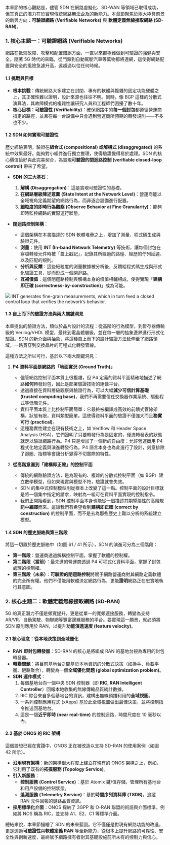 本章節的核心觀點是，儘管 SDN 在網路虛擬化、SD-WAN 等領域已取得成功，但其真正的潛力在於實現傳統網路無法企及的新能力。本章節聚焦於兩大極具前景的新興方向：**可驗證網路 (Verifiable Networks)** 與 **軟體定義無線接取網路 (SD-RAN)**。

### 1. 核心主題一：可驗證網路 (Verifiable Networks)

網路在抵禦故障、攻擊和配置錯誤方面，一直以來都極難做到可驗證的強健與安全。隨著 5G 時代的來臨，從門鈴到自動駕駛汽車等萬物都將連網，這使得網路配置與安全的風險急遽升高，遠超過以往任何時候。

#### **1.1 挑戰與目標**
*   **根本挑戰**：傳統網路大多建立在封閉、專有的軟體與複雜的固定功能硬體之上，其正確性難以證明，設計來源也往往不明。同時，像 BGP 這樣的分散式演算法，其故障模式的複雜性讓研究人員和工程師們困擾了數十年。
*   **核心目標：可驗證性 (Verifiability)**：確保網路中的**每一個封包**都遵循營運商指定的路徑，並且在每一台設備中只會遇到營運商所預期的轉發規則——不多也不少。

#### **1.2 SDN 如何實現可驗證性**
歷史經驗表明，驗證在**組合式 (compositional) 或解構式 (disaggregated)** 的系統中效果最好。能夠對小組件進行獨立推理，使得驗證變得易於處理。SDN 的核心價值恰好與此完美契合，為實現**可驗證的閉迴路控制 (verifiable closed-loop control)** 帶來了希望。

*   **SDN 的三大基石**：
    1.  **解構 (Disaggregation)**：這是實現可驗證性的基礎。
    2.  **在網路層級陳述意圖 (State Intent at the Network Level)**：營運商能以全域視角定義期望的網路行為，而非逐台設備進行配置。
    3.  **細粒度的即時行為觀察 (Observe Behavior at Fine Granularity)**：能夠即時監控網路的實際運行狀態。

*   **閉迴路控制架構**：
    *   這個架構在本書描述的 SDN 軟體堆疊之上，增加了測量、程式碼生成與驗證元件。
    *   **測量**：使用 **INT (In-band Network Telemetry)** 等技術，讓每個封包在穿越轉發元件時被「蓋上戳記」，記錄其所經過的路徑、經歷的佇列延遲、以及匹配的規則。
    *   **分析與反饋**：這些細粒度的測量數據被分析後，反饋給程式碼生成與形式化驗證工具，從而形成一個閉迴路。
    *   **互補價值**：這個閉迴路控制與解構本身的價值相輔相成，使得實現「**建構即正確 (correctness-by-construction)**」成為可能。
 
![](https://sdn.systemsapproach.org/_images/Slide30.png) INT generates fine-grain measurements, which in turn feed a closed control loop that verifies the network’s behavior.

#### **1.3 自上而下的驗證方法與兩大關鍵洞見**
本章提出的驗證方法，類似於晶片設計的流程：從高階的行為模型，到暫存器傳輸級的 Verilog/VHDL 模型，最終到電晶體層級，並在每一層的抽象邊界進行形式化驗證。SDN 的新介面與抽象，將這種自上而下的設計驗證方法延伸至了網路領域，一路貫穿到交換晶片的可程式化轉發管線。

這種方法之所以可行，基於以下兩大關鍵洞見：

1.  **P4 資料平面是網路的「地面實況 (Ground Truth)」**
    *   儘管網路控制平面本質上很複雜，但 P4 定義的資料平面精確地描述了網路**如何**轉發封包，因此是部署驗證技術的絕佳平台。
    *   透過直接在資料層級觀察與驗證行為，可以大幅**減少可信計算基礎 (trusted computing base)**，我們不再需要信任交換器作業系統、驅動程式等低階元件。
    *   資料平面本質上比控制平面簡單：它最終被編譯成高效的前饋式管線架構，狀態有限，資料類型簡單。這使得資料平面的驗證不僅強大而且**務實可行 (practical)**。
    *   這種務實性建立在現有技術之上，如 Veriflow 和 Header Space Analysis (HSA)，它們證明了只要轉發行為是固定的，僅憑轉發表的狀態就足以驗證網路行為。P4 只是增加了一個新的自由度：允許營運商用 P4 程式化地定義與演進轉發行為。P4 語言本身也為此進行了設計，刻意排除了迴圈、指標等會讓分析變得不切實際的特性。

2.  **從高階意圖到「建構即正確」的控制平面**
    *   傳統的網路驗證方法，是為現有的、複雜的分散式控制平面（如 BGP）建立數學模型，但如果現實與模型不符，驗證就會失效。
    *   SDN 的集中式控制模型則從根本上改變了這一點。控制平面的設計目標就是將一個集中指定的請求，映射為一組可在資料平面實現的控制指令。
    *   我們正開始看到，SDN 控制平面本身也能從一個描述其期望屬性的高階規範中**編譯**而來。這讓我們有希望看到**建構即正確 (correct by construction)** 的控制平面，而不是去為那些歷史上難以分析的系統建立模型。

#### **1.4 SDN 的歷史脈絡與第三階段**
將這一切置於歷史脈絡中（如圖 61 / 41 所示），SDN 的演進可分為三個階段：
*   **第一階段**：營運商透過解構控制平面，掌握了軟體的控制權。
*   **第二階段（當前）**：最先進的營運商透過 P4 可程式化資料平面，掌握了封包處理的控制權。
*   **第三階段（未來）**：**可驗證的閉迴路控制**將賦予網路營運商對其網路定義軟體的完全所有權。他們不僅能用軟體決定網路行為，更能**證明**網路正在忠實地執行其意圖。

### 2. 核心主題二：軟體定義無線接取網路 (SD-RAN)

5G 的真正潛力不僅是頻寬提升，更是從單一的寬頻連接服務，轉變為支持 AR/VR、自動駕駛、物聯網等豐富邊緣服務的平台。要實現這一願景，就必須將 SDN 原則應用於 RAN，以提升**功能演進速度 (feature velocity)**。

#### **2.1 核心理念：從本地決策到全域優化**
*   **RAN 即封包轉發器**：SD-RAN 的核心是將組成 RAN 的基地台視為專用的封包轉發器。
*   **轉變問題**：將目前基地台之間基於本地資訊的分散式決策（如換手、負載平衡、鏈路聚合），轉變為一個**全域優化問題 (global optimization problem)**。
*   **SDN 運作模式**：
    1.  每個基地台向一個中央 SDN 控制器（即 **RIC, RAN Intelligent Controller**）回報本地收集的無線傳輸品質統計數據。
    2.  RIC 綜合來自多個基地台的資訊，建構出無線頻譜利用的**全域視圖**。
    3.  一系列控制應用程式 (xApps) 基於此全域視圖做出最佳決策，並將控制指令推送回基地台。
    4.  這是一個**近乎即時 (near real-time)** 的控制迴路，時間尺度在 10 毫秒以內。

#### **2.2 基於 ONOS 的 RIC 架構**
這個設想已經在實踐中，ONOS 正在被改造以支持 SD-RAN 的使用案例（如圖 42 所示）。
*   **沿用現有架構**：新的架構很大程度上建立在現有的 ONOS 架構之上，例如，它利用了既有的**拓撲服務 (Topology Service)**。
*   **引入新服務**：
    *   **控制服務 (Control Service)**：基於 Atomix 鍵/值存儲，管理所有基地台和用戶設備的控制狀態。
    *   **遙測服務 (Telemetry Service)**：基於**時間序列資料庫 (TSDB)**，追蹤 RAN 元件回報的鏈路品質資訊。
*   **採用標準化介面**：ONOS 採納了 3GPP 和 O-RAN 聯盟的術語與介面標準，例如將 NOS 稱為 RIC，並支持 A1、E2、C1 等標準介面。

總結來說，本章節描繪了 SDN 的未來藍圖。它不僅僅是對現有網路功能的改進，更是透過**可驗證性**與**軟體定義 RAN** 等全新能力，從根本上提升網路的可靠性、安全性與創新速度，最終賦予網路擁有者對其基礎設施前所未有的控制力與信心。
